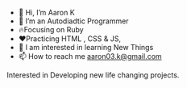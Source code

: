 - 👋 Hi, I’m Aaron K
- 👀 I’m an Autodiadtic Programmer
- 🔥Focusing on Ruby 
- ❤️Practicing HTML , CSS & JS,
- 🌱 I am interested in learning New Things
- 📫 How to reach me aaron03.k@gmail.com 




Interested in Developing new life changing projects.
<!---
Aaron K is a ✨ special ✨ repository because its `README.md` (this file) appears on your GitHub profile.
You can click the Preview link to take a look at your changes.
--->
